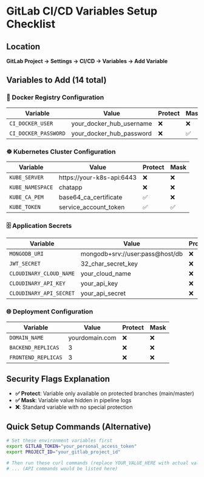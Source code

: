 # GitLab CI/CD Variables Setup Checklist

## Location
**GitLab Project → Settings → CI/CD → Variables → Add Variable**

## Variables to Add (14 total)

### 🐳 Docker Registry Configuration
| Variable | Value | Protect | Mask |
|----------|-------|---------|------|
| `CI_DOCKER_USER` | your_docker_hub_username | ❌ | ❌ |
| `CI_DOCKER_PASSWORD` | your_docker_hub_password | ❌ | ✅ |

### ☸️ Kubernetes Cluster Configuration  
| Variable | Value | Protect | Mask |
|----------|-------|---------|------|
| `KUBE_SERVER` | https://your-k8s-api:6443 | ❌ | ❌ |
| `KUBE_NAMESPACE` | chatapp | ❌ | ❌ |
| `KUBE_CA_PEM` | base64_ca_certificate | ✅ | ❌ |
| `KUBE_TOKEN` | service_account_token | ✅ | ✅ |

### 🗄️ Application Secrets
| Variable | Value | Protect | Mask |
|----------|-------|---------|------|
| `MONGODB_URI` | mongodb+srv://user:pass@host/db | ❌ | ✅ |
| `JWT_SECRET` | 32_char_secret_key | ❌ | ✅ |
| `CLOUDINARY_CLOUD_NAME` | your_cloud_name | ❌ | ❌ |
| `CLOUDINARY_API_KEY` | your_api_key | ❌ | ❌ |
| `CLOUDINARY_API_SECRET` | your_api_secret | ❌ | ✅ |

### 🌐 Deployment Configuration
| Variable | Value | Protect | Mask |
|----------|-------|---------|------|
| `DOMAIN_NAME` | yourdomain.com | ❌ | ❌ |
| `BACKEND_REPLICAS` | 3 | ❌ | ❌ |
| `FRONTEND_REPLICAS` | 3 | ❌ | ❌ |

## Security Flags Explanation
- **✅ Protect**: Variable only available on protected branches (main/master)
- **✅ Mask**: Variable value hidden in pipeline logs
- **❌**: Standard variable with no special protection

## Quick Setup Commands (Alternative)
```bash
# Set these environment variables first
export GITLAB_TOKEN="your_personal_access_token"
export PROJECT_ID="your_gitlab_project_id"

# Then run these curl commands (replace YOUR_VALUE_HERE with actual values)
# ... (API commands would be listed here)
```
